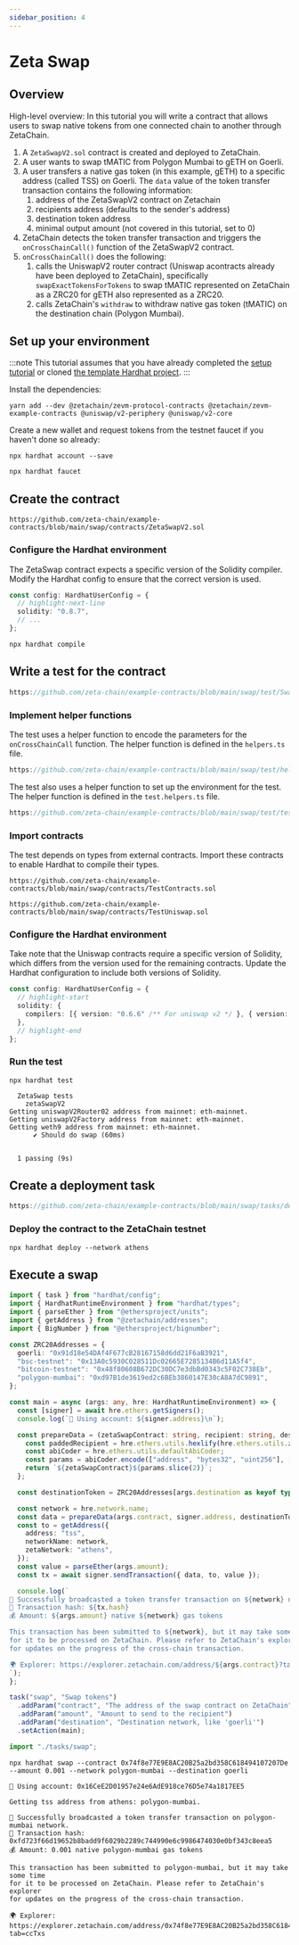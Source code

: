 ```yaml
---
sidebar_position: 4
---
```


# Zeta Swap

## Overview

High-level overview: In this tutorial you will write a contract that allows
users to swap native tokens from one connected chain to another through
ZetaChain.

1. A `ZetaSwapV2.sol` contract is created and deployed to ZetaChain.
2. A user wants to swap tMATIC from Polygon Mumbai to gETH on Goerli.
3. A user transfers a native gas token (in this example, gETH) to a specific
   address (called TSS) on Goerli. The `data` value of the token transfer
   transaction contains the following information:
   1. address of the ZetaSwapV2 contract on Zetachain
   2. recipients address (defaults to the sender's address)
   3. destination token address
   4. minimal output amount (not covered in this tutorial, set to 0)
4. ZetaChain detects the token transfer transaction and triggers the
   `onCrossChainCall()` function of the ZetaSwapV2 contract.
5. `onCrossChainCall()` does the following:
   1. calls the UniswapV2 router contract (Uniswap acontracts already have been
      deployed to ZetaChain), specifically `swapExactTokensForTokens` to swap
      tMATIC represented on ZetaChain as a ZRC20 for gETH also represented as a
      ZRC20.
   2. calls ZetaChain's `withdraw` to withdraw native gas token (tMATIC) on the
      destination chain (Polygon Mumbai).

## Set up your environment

:::note
This tutorial assumes that you have already completed the [setup
tutorial](/developers/tutorials/setup) or cloned [the template Hardhat
project](https://github.com/zeta-chain/template).
:::

Install the dependencies:

```
yarn add --dev @zetachain/zevm-protocol-contracts @zetachain/zevm-example-contracts @uniswap/v2-periphery @uniswap/v2-core
```

Create a new wallet and request tokens from the testnet faucet if you haven't
done so already:

```
npx hardhat account --save

npx hardhat faucet
```

## Create the contract

```solidity reference
https://github.com/zeta-chain/example-contracts/blob/main/swap/contracts/ZetaSwapV2.sol
```

### Configure the Hardhat environment

The ZetaSwap contract expects a specific version of the Solidity compiler.
Modify the Hardhat config to ensure that the correct version is used.

```ts title="hardhat.config.ts"
const config: HardhatUserConfig = {
  // highlight-next-line
  solidity: "0.8.7",
  // ...
};
```

```
npx hardhat compile
```

## Write a test for the contract

```ts reference
https://github.com/zeta-chain/example-contracts/blob/main/swap/test/Swap.spec.ts
```

### Implement helper functions

The test uses a helper function to encode the parameters for the
`onCrossChainCall` function. The helper function is defined in the `helpers.ts`
file.

```ts reference
https://github.com/zeta-chain/example-contracts/blob/main/swap/test/helpers.ts
```

The test also uses a helper function to set up the environment for the test. The
helper function is defined in the `test.helpers.ts` file.

```ts reference
https://github.com/zeta-chain/example-contracts/blob/main/swap/test/test.helpers.ts
```

### Import contracts

The test depends on types from external contracts. Import these contracts to
enable Hardhat to compile their types.

```solidity reference
https://github.com/zeta-chain/example-contracts/blob/main/swap/contracts/TestContracts.sol
```

```solidity reference
https://github.com/zeta-chain/example-contracts/blob/main/swap/contracts/TestUniswap.sol
```

### Configure the Hardhat environment

Take note that the Uniswap contracts require a specific version of Solidity,
which differs from the version used for the remaining contracts. Update the
Hardhat configuration to include both versions of Solidity.

```ts title="hardhat.config.ts"
const config: HardhatUserConfig = {
  // highlight-start
  solidity: {
    compilers: [{ version: "0.6.6" /** For uniswap v2 */ }, { version: "0.8.7" }],
  },
  // highlight-end
};
```

### Run the test

```
npx hardhat test
```

```
  ZetaSwap tests
    zetaSwapV2
Getting uniswapV2Router02 address from mainnet: eth-mainnet.
Getting uniswapV2Factory address from mainnet: eth-mainnet.
Getting weth9 address from mainnet: eth-mainnet.
      ✔ Should do swap (60ms)


  1 passing (9s)
```

## Create a deployment task

```ts reference
https://github.com/zeta-chain/example-contracts/blob/main/swap/tasks/deploy.ts
```

### Deploy the contract to the ZetaChain testnet

```
npx hardhat deploy --network athens
```

## Execute a swap

```ts title="tasks/swap.ts"
import { task } from "hardhat/config";
import { HardhatRuntimeEnvironment } from "hardhat/types";
import { parseEther } from "@ethersproject/units";
import { getAddress } from "@zetachain/addresses";
import { BigNumber } from "@ethersproject/bignumber";

const ZRC20Addresses = {
  goerli: "0x91d18e54DAf4F677cB28167158d6dd21F6aB3921",
  "bsc-testnet": "0x13A0c5930C028511Dc02665E7285134B6d11A5f4",
  "bitcoin-testnet": "0x48f80608B672DC30DC7e3dbBd0343c5F02C738Eb",
  "polygon-mumbai": "0xd97B1de3619ed2c6BEb3860147E30cA8A7dC9891",
};

const main = async (args: any, hre: HardhatRuntimeEnvironment) => {
  const [signer] = await hre.ethers.getSigners();
  console.log(`🔑 Using account: ${signer.address}\n`);

  const prepareData = (zetaSwapContract: string, recipient: string, destinationToken: string, minOutput: BigNumber) => {
    const paddedRecipient = hre.ethers.utils.hexlify(hre.ethers.utils.zeroPad(recipient, 32));
    const abiCoder = hre.ethers.utils.defaultAbiCoder;
    const params = abiCoder.encode(["address", "bytes32", "uint256"], [destinationToken, paddedRecipient, minOutput]);
    return `${zetaSwapContract}${params.slice(2)}`;
  };

  const destinationToken = ZRC20Addresses[args.destination as keyof typeof ZRC20Addresses];

  const network = hre.network.name;
  const data = prepareData(args.contract, signer.address, destinationToken, BigNumber.from("0"));
  const to = getAddress({
    address: "tss",
    networkName: network,
    zetaNetwork: "athens",
  });
  const value = parseEther(args.amount);
  const tx = await signer.sendTransaction({ data, to, value });

  console.log(`
🚀 Successfully broadcasted a token transfer transaction on ${network} network.
📝 Transaction hash: ${tx.hash}
💰 Amount: ${args.amount} native ${network} gas tokens

This transaction has been submitted to ${network}, but it may take some time
for it to be processed on ZetaChain. Please refer to ZetaChain's explorer
for updates on the progress of the cross-chain transaction.

🌍 Explorer: https://explorer.zetachain.com/address/${args.contract}?tab=ccTxs
`);
};

task("swap", "Swap tokens")
  .addParam("contract", "The address of the swap contract on ZetaChain")
  .addParam("amount", "Amount to send to the recipient")
  .addParam("destination", "Destination network, like 'goerli'")
  .setAction(main);
```

```ts title="hardhat.config.ts"
import "./tasks/swap";
```

```
npx hardhat swap --contract 0x74f8e77E9E8AC20B25a2bd358C618494107207De --amount 0.001 --network polygon-mumbai --destination goerli
```

```
🔑 Using account: 0x16CeE2D01957e24e6AdE918ce76D5e74a1817EE5

Getting tss address from athens: polygon-mumbai.

🚀 Successfully broadcasted a token transfer transaction on polygon-mumbai network.
📝 Transaction hash: 0xfd723f66d19652b8badd9f6029b2289c744990e6c9986474030e0bf343c8eea5
💰 Amount: 0.001 native polygon-mumbai gas tokens

This transaction has been submitted to polygon-mumbai, but it may take some time
for it to be processed on ZetaChain. Please refer to ZetaChain's explorer
for updates on the progress of the cross-chain transaction.

🌍 Explorer: https://explorer.zetachain.com/address/0x74f8e77E9E8AC20B25a2bd358C618494107207De?tab=ccTxs
```
